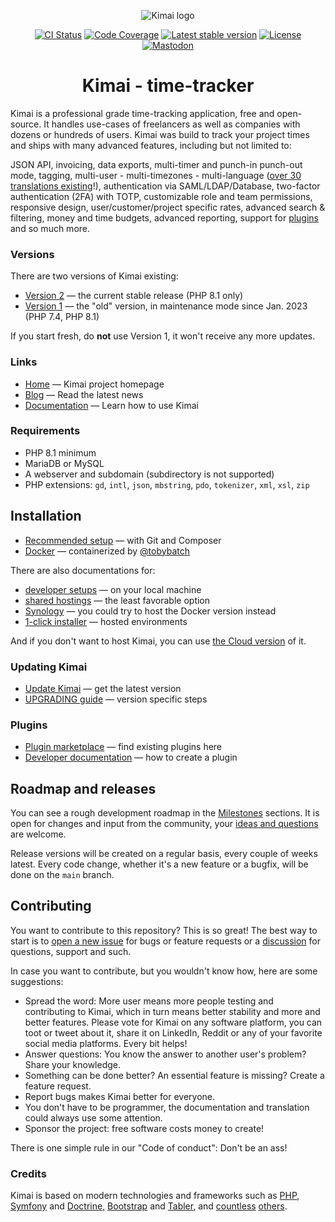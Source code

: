 <p align="center">
    <img src="https://raw.githubusercontent.com/kimai/images/main/repository-header.png" alt="Kimai logo">
</p>

<p align="center">
    <a href="https://github.com/kimai/kimai/actions"><img alt="CI Status" src="https://github.com/kimai/kimai/actions/workflows/testing.yaml/badge.svg"></a>
    <a href="https://codecov.io/gh/kimai/kimai"><img alt="Code Coverage" src="https://codecov.io/gh/kimai/kimai/branch/main/graph/badge.svg"></a>
    <a href="https://packagist.org/packages/kimai/kimai"><img alt="Latest stable version" src="https://poser.pugx.org/kimai/kimai/v/stable"></a>
    <a href="https://www.gnu.org/licenses/agpl-3.0.en.html"><img alt="License" src="https://poser.pugx.org/kimai/kimai/license"></a>
    <a href="https://phpc.social/@kimai" rel="me"><img alt="Mastodon" src="https://img.shields.io/badge/toot-%40kimai-8c8dff"></a>
</p>

<h1 align="center">Kimai - time-tracker</h1>

Kimai is a professional grade time-tracking application, free and open-source. 
It handles use-cases of freelancers as well as companies with dozens or hundreds of users. 
Kimai was build to track your project times and ships with many advanced features, including but not limited to:

JSON API, invoicing, data exports, multi-timer and punch-in punch-out mode, tagging, multi-user - multi-timezones - multi-language ([over 30 translations existing](https://hosted.weblate.org/projects/kimai/)!),
authentication via SAML/LDAP/Database, two-factor authentication (2FA) with TOTP, customizable role and team permissions, responsive design,
user/customer/project specific rates, advanced search & filtering, money and time budgets, advanced reporting, support for [plugins](https://www.kimai.org/store/)
and so much more.

### Versions

There are two versions of Kimai existing:

- [Version 2](https://github.com/kimai/kimai) — the current stable release (PHP 8.1 only)
- [Version 1](https://github.com/kimai/kimai/tree/1.x) — the "old" version, in maintenance mode since Jan. 2023 (PHP 7.4, PHP 8.1) 

If you start fresh, do **not** use Version 1, it won't receive any more updates.

### Links

- [Home](https://www.kimai.org) — Kimai project homepage
- [Blog](https://www.kimai.org/blog/) — Read the latest news
- [Documentation](https://www.kimai.org/documentation/) — Learn how to use Kimai

### Requirements

- PHP 8.1 minimum
- MariaDB or MySQL
- A webserver and subdomain (subdirectory is not supported)
- PHP extensions: `gd`, `intl`, `json`, `mbstring`, `pdo`, `tokenizer`, `xml`, `xsl`, `zip`

## Installation

- [Recommended setup](https://www.kimai.org/documentation/installation.html#recommended-setup) — with Git and Composer
- [Docker](https://hub.docker.com/r/kimai/kimai2) — containerized by [@tobybatch](https://github.com/tobybatch/kimai2)

There are also documentations for:
- [developer setups](https://www.kimai.org/documentation/developers.html) — on your local machine
- [shared hostings](https://www.kimai.org/documentation/installation.html#shared-hosting) — the least favorable option
- [Synology](https://www.kimai.org/documentation/synology.html) — you could try to host the Docker version instead 
- [1-click installer](https://www.kimai.org/documentation/installation.html#hosting-and-1-click-installations) — hosted environments 

And if you don't want to host Kimai, you can use [the Cloud version](https://www.kimai.cloud/) of it.

### Updating Kimai

- [Update Kimai](https://www.kimai.org/documentation/updates.html) — get the latest version
- [UPGRADING guide](UPGRADING.md) — version specific steps

### Plugins

- [Plugin marketplace](https://www.kimai.org/store/) — find existing plugins here
- [Developer documentation](https://www.kimai.org/documentation/developers.html) — how to create a plugin

## Roadmap and releases

You can see a rough development roadmap in the [Milestones](https://github.com/kimai/kimai/milestones) sections.
It is open for changes and input from the community, your [ideas and questions](https://github.com/kimai/kimai/issues) are welcome.

Release versions will be created on a regular basis, every couple of weeks latest.
Every code change, whether it's a new feature or a bugfix, will be done on the `main` branch.

## Contributing

You want to contribute to this repository? This is so great!
The best way to start is to [open a new issue](https://github.com/kimai/kimai/issues) for bugs or feature requests or a [discussion](https://github.com/kimai/kimai/discussions) for questions, support and such.

In case you want to contribute, but you wouldn't know how, here are some suggestions:

- Spread the word: More user means more people testing and contributing to Kimai, which in turn means better stability and more and better features. Please vote for Kimai on any software platform, you can toot or tweet about it, share it on LinkedIn, Reddit or any of your favorite social media platforms. Every bit helps!
- Answer questions: You know the answer to another user's problem? Share your knowledge.
- Something can be done better? An essential feature is missing? Create a feature request.
- Report bugs makes Kimai better for everyone.
- You don't have to be programmer, the documentation and translation could always use some attention.
- Sponsor the project: free software costs money to create!

There is one simple rule in our "Code of conduct": Don't be an ass!

### Credits

Kimai is based on modern technologies and frameworks such as [PHP](https://www.php.net/),
[Symfony](https://github.com/symfony/symfony) and [Doctrine](https://github.com/doctrine/),
[Bootstrap](https://github.com/twbs/bootstrap) and [Tabler](https://tabler.io/),
and [countless](composer.json) [others](package.json).

